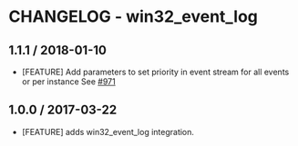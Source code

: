 # CHANGELOG - win32_event_log

## 1.1.1 / 2018-01-10

* [FEATURE] Add parameters to set priority in event stream for all events or per instance See [#971][]

## 1.0.0 / 2017-03-22

* [FEATURE] adds win32_event_log integration.

<!--- The following link definition list is generated by PimpMyChangelog --->
[#971]: https://github.com/DataDog/integrations-core/issues/971
